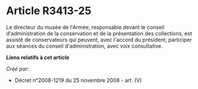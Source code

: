 # Article R3413-25

Le directeur du musée de l'Armée, responsable devant le conseil d'administration de la conservation et de la présentation des
collections, est assisté de conservateurs qui peuvent, avec l'accord du président, participer aux séances du conseil
d'administration, avec voix consultative.

**Liens relatifs à cet article**

_Créé par_:

  - Décret n°2008-1219 du 25 novembre 2008 - art. (V)
